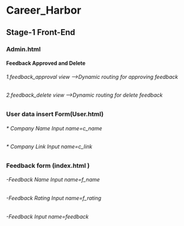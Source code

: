 # Career_Harbor
## Stage-1 Front-End 
### Admin.html
#### Feedback Approved and Delete

###### 1.feedback_approval view -->Dynamic routing for approving feedback
###### 2.feedback_delete view -->Dynamic routing for delete feedback

### User data insert Form(User.html)

###### * Company Name  Input name=c_name
###### * Company Link Input name=c_link


### Feedback form (index.html )
###### -Feedback Name Input name=f_name
###### -Feedback Rating Input name=f_rating
###### -Feedback Input name=feedback
